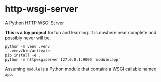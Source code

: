 # http-wsgi-server
A Python HTTP WSGI Server

**This is a toy project** for fun and learning. It is nowhere near complete and possibly never will be. 

    python -m venv .venv
    . .venv/bin/activate
    pip install -e .
    python -m httpwsgiserver 127.0.0.1:9000 'module:app'

Assuming `module` is a Python module that contains a WSGI callable named `app`.

